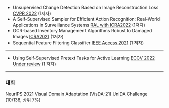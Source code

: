 
- Unsupervised Change Detection Based on Image Reconstruction Loss [CVPR 2022](-) (1저자)
- A Self-Supervised Sampler for Efficient Action Recognition: Real-World Applications in Surveillance Systems [RAL with ICRA2022](-) (1저자)
- OCR-based Inventory Management Algorithms Robust to Damaged Images [ICRA2021](-) (1저자)
- Sequential Feature Filtering Classifier [IEEE Access 2021](https://ieeexplore.ieee.org/abstract/document/9459741) (1 저자)
----
- Using Self-Supervised Pretext Tasks for Active Learning [ECCV 2022 Under review](-) (1 저자)
----
### 대회

NeurIPS 2021 Visual Domain Adaptation (VisDA-21) UniDA Challenge (10/138, 상위 7%)
